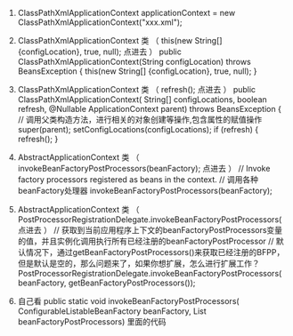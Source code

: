 1. ClassPathXmlApplicationContext applicationContext = new ClassPathXmlApplicationContext("xxx.xml");


2. ClassPathXmlApplicationContext 类 （ this(new String[] {configLocation}, true, null); 点进去 ）
        public ClassPathXmlApplicationContext(String configLocation) throws BeansException {
        		this(new String[] {configLocation}, true, null);
        }


3. ClassPathXmlApplicationContext 类 （ refresh(); 点进去 ）
        public ClassPathXmlApplicationContext(
        	String[] configLocations, boolean refresh, @Nullable ApplicationContext parent)
        	throws BeansException {
        // 调用父类构造方法，进行相关的对象创建等操作,包含属性的赋值操作
        super(parent);
        setConfigLocations(configLocations);
        if (refresh) {
        	refresh();
        }


4. AbstractApplicationContext 类 （ invokeBeanFactoryPostProcessors(beanFactory); 点进去 ）
        // Invoke factory processors registered as beans in the context.
		// 调用各种beanFactory处理器
		invokeBeanFactoryPostProcessors(beanFactory);


5. AbstractApplicationContext 类 （ PostProcessorRegistrationDelegate.invokeBeanFactoryPostProcessors( 点进去 ）
       // 获取到当前应用程序上下文的beanFactoryPostProcessors变量的值，并且实例化调用执行所有已经注册的beanFactoryPostProcessor
       // 默认情况下，通过getBeanFactoryPostProcessors()来获取已经注册的BFPP，但是默认是空的，那么问题来了，如果你想扩展，怎么进行扩展工作？
       PostProcessorRegistrationDelegate.invokeBeanFactoryPostProcessors(beanFactory, getBeanFactoryPostProcessors());


6. 自己看 public static void invokeBeanFactoryPostProcessors( ConfigurableListableBeanFactory beanFactory, List<BeanFactoryPostProcessor> beanFactoryPostProcessors) 里面的代码